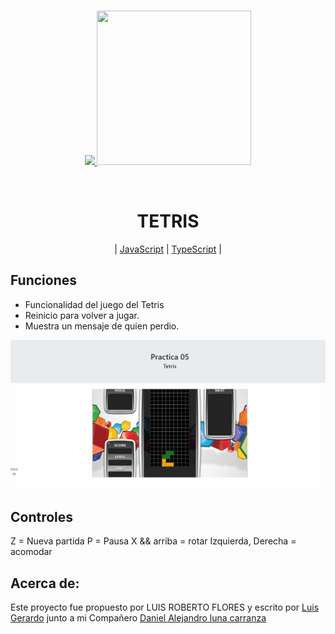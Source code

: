 
<div>
    <br/>
    <p align="center">
        <a href="#" target="_blank">
            <img src="https://avatars0.githubusercontent.com/u/46802580?s=400&u=c82b978b0efc4d93d75bee163fe44c171a779bd9&v=4">
        </a>
         <a href="#" target="_blank">
            <img width="247" height="247" src="https://avatars0.githubusercontent.com/u/46792605?s=400&v=4">
        </a>
    </p>
    <br>
    <div>
        <H1 align="center">
        TETRIS
        </H1>
    </div>
    <div>
        <p align="center">
            | <a href="#" target="_blank">JavaScript</a> | <a href="#" target="_blank">TypeScript</a> |
        </p>
    </div>
</div>

## Funciones
- Funcionalidad del juego del Tetris
- Reinicio para volver a jugar.
- Muestra un mensaje de quien perdio.

![Demostracion](img.gif)

## Controles
Z = Nueva partida
P = Pausa
X && arriba = rotar
Izquierda, Derecha = acomodar

## Acerca de:
Este proyecto fue propuesto por LUIS ROBERTO FLORES y escrito por [Luis Gerardo](https://github.com/GitLuisG) junto a mi Compañero [Daniel Alejandro luna carranza](https://github.com/Daniel-Luna-C)